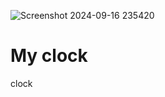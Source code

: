 ![Screenshot 2024-09-16 235420](https://github.com/user-attachments/assets/bb032070-9516-4801-99aa-bc7be7eecd25)
# My clock




clock


